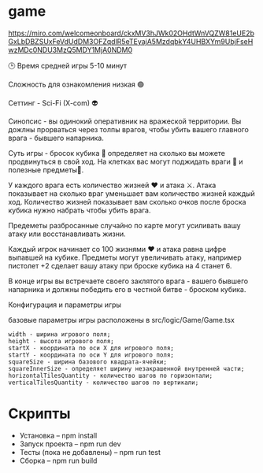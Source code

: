 # game

https://miro.com/welcomeonboard/ckxMV3hJWk02OHdtWnVQZW81eUE2bGxLbDBZSUxFeVdUdDM3OFZqdlR5eTEyajA5MzdqbkY4UHBXYm9UbjFseHwzMDc0NDU3MzQ5MDY1MjA0NDM0

🕒 Время средней игры 5-10 минут

Сложность для ознакомления низкая 🟢

Сеттинг -  Sci-Fi (X-com) 👽

Синопсис - вы одинокий оперативник на вражеской территории. Вы дожлны прорваться через толпы врагов, чтобы убить вашего главного врага - бывшего напарника.

Суть игры - бросок кубика 🎲 определяет на сколько вы можете продвинуться в свой ход. На клетках вас могут поджидать враги 👾 и полезные предметы🔫.

У каждого врага есть количество жизней ❤️ и атака ⚔️. Атака показывает на сколько враг уменьшает вам количество жизней каждый ход. Количество жизней показывает вам сколько очков после броска кубика нужно набрать чтобы убить врага.

Предеметы разбросанные случайно по карте могут усиливать вашу атаку или восстанавливать жизни.

Каждый игрок начинает со 100 жизнями ❤️ и атака равна цифре выпавшей на кубике. Предметы могут увеличивать атаку, например пистолет +2 сделает вашу атаку при броске кубика на 4 станет 6.

В конце игры вы встречаете своего заклятого врага - вашего бывшего напарника и должны победить его в честной битве - броском кубика.

Конфигурация и параметры игры

базовые параметры игры расположены в src/logic/Game/Game.tsx

    width - ширина игрового поля;
	height - высота игрового поля;
	startX - координата по оси X для игрового поля;
	startY - координата по оси Y для игрового поля;
	squareSize - ширина базового квадрата-ячейки;
	squareInnerSize - определяет ширину незакрашенной внутренней части;
    horizontalTilesQuantity - количество шагов по горизонтали;
    verticalTilesQuantity - количество шагов по вертикали;


# Скрипты
* Установка – npm install
* Запуск проекта – npm run dev
* Тесты (пока не добавлены) – npm run test
* Сборка – npm run build
